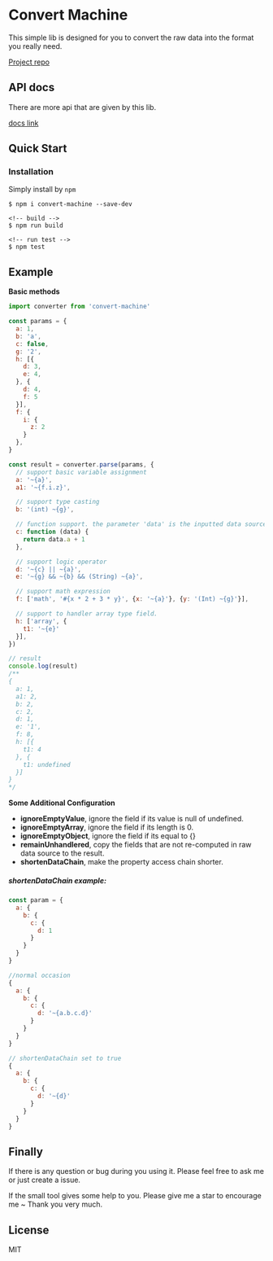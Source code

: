 # Convert Machine

This simple lib is designed for you to convert the raw data into the format you really need.

[Project repo](https://github.com/RogerZZZZZ/convert-machine)

## API docs

There are more api that are given by this lib. 

[docs link](https://rogerzzzzz.github.io/convert-machine/)

## Quick Start

### Installation

Simply install by `npm`

```shell
$ npm i convert-machine --save-dev
```

```shell
<!-- build -->
$ npm run build

<!-- run test -->
$ npm test
```

## Example

**Basic methods**

```javascript
import converter from 'convert-machine'

const params = {
  a: 1,
  b: 'a',
  c: false,
  g: '2',
  h: [{
    d: 3,
    e: 4,
  }, {
    d: 4,
    f: 5
  }],
  f: {
    i: {
      z: 2
    }
  },
}

const result = converter.parse(params, {
  // support basic variable assignment
  a: '~{a}',
  a1: '~{f.i.z}',

  // support type casting
  b: '(int) ~{g}',

  // function support. the parameter 'data' is the inputted data source
  c: function (data) {
    return data.a + 1
  },

  // support logic operator
  d: '~{c} || ~{a}',
  e: '~{g} && ~{b} && (String) ~{a}',

  // support math expression
  f: ['math', '#{x * 2 + 3 * y}', {x: '~{a}'}, {y: '(Int) ~{g}'}],

  // support to handler array type field.
  h: ['array', {
    t1: '~{e}'
  }],
})

// result
console.log(result)
/**
{
  a: 1,
  a1: 2,
  b: 2,
  c: 2,
  d: 1,
  e: '1',
  f: 8,
  h: [{
    t1: 4
  }, {
    t1: undefined
  }]
}
*/
```

**Some Additional Configuration**

- **ignoreEmptyValue**, ignore the field if its value is null of undefined.
- **ignoreEmptyArray**, ignore the field if its length is 0.
- **ignoreEmptyObject**, ignore the field if its equal to {}
- **remainUnhandlered**, copy the fields that are not re-computed in raw data source to the result.
- **shortenDataChain**, make the property access chain shorter.

##### shortenDataChain example:

```javascript
const param = {
  a: {
    b: {
      c: {
        d: 1
      }
    }
  }
}

//normal occasion
{
  a: {
    b: {
      c: {
        d: '~{a.b.c.d}'
      }
    }
  }
}

// shortenDataChain set to true
{
  a: {
    b: {
      c: {
        d: '~{d}'
      }
    }
  }
}
```

## Finally
If there is any question or bug during you using it. Please feel free to ask me or just create a issue.

If the small tool gives some help to you. Please give me a star to encourage me ~ Thank you very much.

## License
MIT